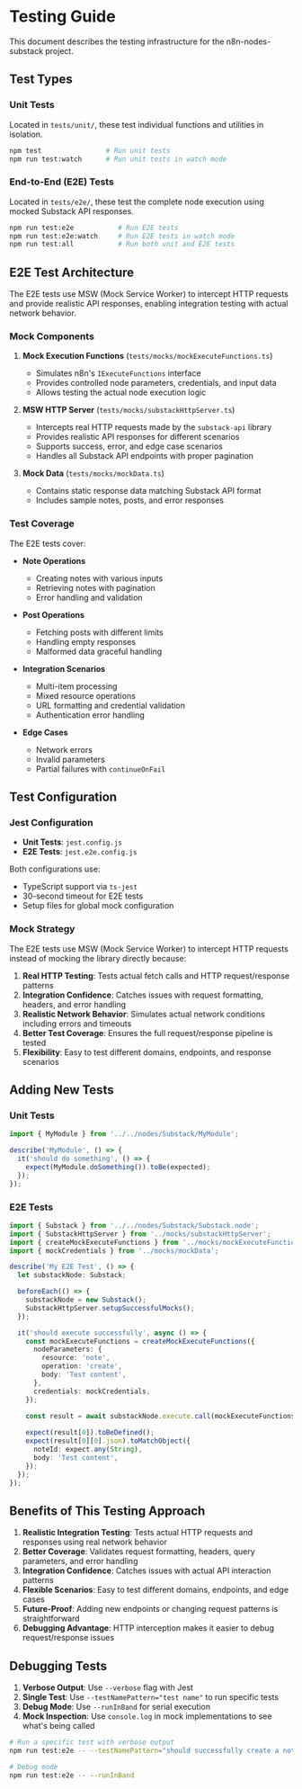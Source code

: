 # Testing Guide

This document describes the testing infrastructure for the n8n-nodes-substack project.

## Test Types

### Unit Tests
Located in `tests/unit/`, these test individual functions and utilities in isolation.

```bash
npm test                # Run unit tests
npm run test:watch      # Run unit tests in watch mode
```

### End-to-End (E2E) Tests
Located in `tests/e2e/`, these test the complete node execution using mocked Substack API responses.

```bash
npm run test:e2e           # Run E2E tests
npm run test:e2e:watch     # Run E2E tests in watch mode
npm run test:all           # Run both unit and E2E tests
```

## E2E Test Architecture

The E2E tests use MSW (Mock Service Worker) to intercept HTTP requests and provide realistic API responses, enabling integration testing with actual network behavior.

### Mock Components

1. **Mock Execution Functions** (`tests/mocks/mockExecuteFunctions.ts`)
   - Simulates n8n's `IExecuteFunctions` interface
   - Provides controlled node parameters, credentials, and input data
   - Allows testing the actual node execution logic

2. **MSW HTTP Server** (`tests/mocks/substackHttpServer.ts`)
   - Intercepts real HTTP requests made by the `substack-api` library
   - Provides realistic API responses for different scenarios
   - Supports success, error, and edge case scenarios
   - Handles all Substack API endpoints with proper pagination

3. **Mock Data** (`tests/mocks/mockData.ts`)
   - Contains static response data matching Substack API format
   - Includes sample notes, posts, and error responses

### Test Coverage

The E2E tests cover:

- **Note Operations**
  - Creating notes with various inputs
  - Retrieving notes with pagination
  - Error handling and validation

- **Post Operations**
  - Fetching posts with different limits
  - Handling empty responses
  - Malformed data graceful handling

- **Integration Scenarios**
  - Multi-item processing
  - Mixed resource operations
  - URL formatting and credential validation
  - Authentication error handling

- **Edge Cases**
  - Network errors
  - Invalid parameters
  - Partial failures with `continueOnFail`

## Test Configuration

### Jest Configuration

- **Unit Tests**: `jest.config.js`
- **E2E Tests**: `jest.e2e.config.js`

Both configurations use:
- TypeScript support via `ts-jest`
- 30-second timeout for E2E tests
- Setup files for global mock configuration

### Mock Strategy

The E2E tests use MSW (Mock Service Worker) to intercept HTTP requests instead of mocking the library directly because:

1. **Real HTTP Testing**: Tests actual fetch calls and HTTP request/response patterns
2. **Integration Confidence**: Catches issues with request formatting, headers, and error handling
3. **Realistic Network Behavior**: Simulates actual network conditions including errors and timeouts
4. **Better Test Coverage**: Ensures the full request/response pipeline is tested
5. **Flexibility**: Easy to test different domains, endpoints, and response scenarios

## Adding New Tests

### Unit Tests

```typescript
import { MyModule } from '../../nodes/Substack/MyModule';

describe('MyModule', () => {
  it('should do something', () => {
    expect(MyModule.doSomething()).toBe(expected);
  });
});
```

### E2E Tests

```typescript
import { Substack } from '../../nodes/Substack/Substack.node';
import { SubstackHttpServer } from '../mocks/substackHttpServer';
import { createMockExecuteFunctions } from '../mocks/mockExecuteFunctions';
import { mockCredentials } from '../mocks/mockData';

describe('My E2E Test', () => {
  let substackNode: Substack;

  beforeEach(() => {
    substackNode = new Substack();
    SubstackHttpServer.setupSuccessfulMocks();
  });

  it('should execute successfully', async () => {
    const mockExecuteFunctions = createMockExecuteFunctions({
      nodeParameters: {
        resource: 'note',
        operation: 'create',
        body: 'Test content',
      },
      credentials: mockCredentials,
    });

    const result = await substackNode.execute.call(mockExecuteFunctions);
    
    expect(result[0]).toBeDefined();
    expect(result[0][0].json).toMatchObject({
      noteId: expect.any(String),
      body: 'Test content',
    });
  });
});
```

## Benefits of This Testing Approach

1. **Realistic Integration Testing**: Tests actual HTTP requests and responses using real network behavior
2. **Better Coverage**: Validates request formatting, headers, query parameters, and error handling  
3. **Integration Confidence**: Catches issues with actual API interaction patterns
4. **Flexible Scenarios**: Easy to test different domains, endpoints, and edge cases
5. **Future-Proof**: Adding new endpoints or changing request patterns is straightforward
6. **Debugging Advantage**: HTTP interception makes it easier to debug request/response issues

## Debugging Tests

1. **Verbose Output**: Use `--verbose` flag with Jest
2. **Single Test**: Use `--testNamePattern="test name"` to run specific tests
3. **Debug Mode**: Use `--runInBand` for serial execution
4. **Mock Inspection**: Use `console.log` in mock implementations to see what's being called

```bash
# Run a specific test with verbose output
npm run test:e2e -- --testNamePattern="should successfully create a note" --verbose

# Debug mode
npm run test:e2e -- --runInBand
```